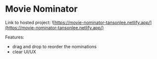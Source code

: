 # Movie Nominator

Link to hosted project: ![https://movie-nominator-tansonlee.netlify.app/](https://movie-nominator-tansonlee.netlify.app/)

Features:
* drag and drop to reorder the nominations
* clear UI/UX

